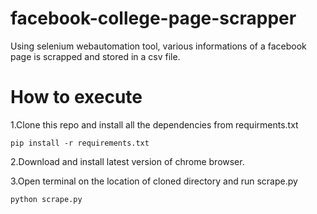 # facebook-college-page-scrapper
Using selenium webautomation tool, various informations of a facebook page is scrapped and stored in a csv file.

# How to execute

1.Clone this repo and install all the dependencies from requirments.txt
    
    pip install -r requirements.txt
    
2.Download and install latest version of chrome browser.

3.Open terminal on the location of cloned directory and run scrape.py

    python scrape.py
